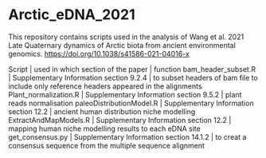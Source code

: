 # Arctic_eDNA_2021

This repository contains scripts used in the analysis of Wang et al. 2021 Late Quaternary dynamics of Arctic biota from ancient environmental genomics. https://doi.org/10.1038/s41586-021-04016-x


Script | used in which section of the paper | function
bam_header_subset.R | Supplementary Information section 9.2.4 | to subset headers of bam file to include only reference headers appeared in the alignments
Plant_normalization.R | Supplementary Information section 9.5.2 | plant reads normalisation 
paleoDistributionModel.R | Supplementary Information section 12.2 | ancient human distribution niche modelling
ExtractAndMapModels.R | Supplementary Information section 12.2 | mapping human niche modelling results to each eDNA site
get_consensus.py | Supplementary Information section 14.1.2 | to creat a consensus sequence from the multiple sequence alignment 
